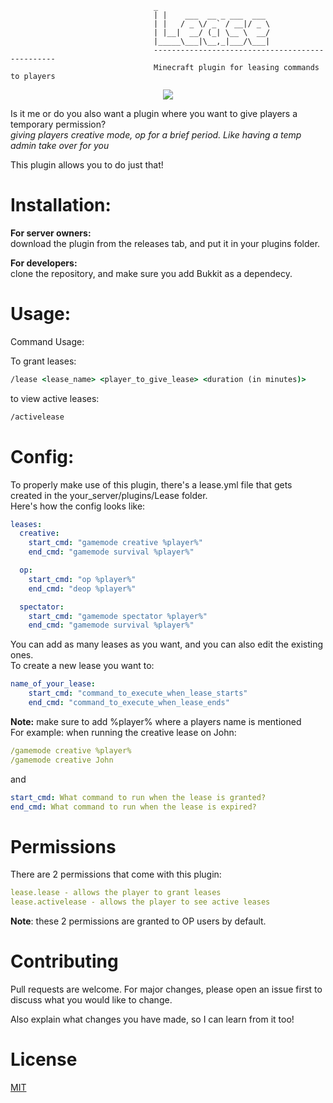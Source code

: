 ```
                                _
                                | |    ___  __ _ ___  ___
                                | |   / _ \/ _` / __|/ _ \
                                | |__|  __/ (_| \__ \  __/
                                |_____\___|\__,_|___/\___|
                                ------------------------------------------------
                                Minecraft plugin for leasing commands to players
```
<p align="center">
<img src="https://img.shields.io/badge/License-MIT-yellow.svg"></img>
</p>

Is it me or do you also want a plugin where you want to give players a temporary permission? <br>
*giving players creative mode, op for a brief period. Like having a temp admin take over for you*<br>

This plugin allows you to do just that! <br>


# Installation:

**For server owners:** <br>
download the plugin from the releases tab, and put it in your plugins folder.

**For developers:** <br>
clone the repository, and make sure you add Bukkit as a dependecy.

# Usage:

Command Usage:

To grant leases:
```cmd
/lease <lease_name> <player_to_give_lease> <duration (in minutes)>
```

to view active leases:
```cmd
/activelease
```


# Config:
To properly make use of this plugin, there's a lease.yml file that gets created in the your_server/plugins/Lease folder. <br>
Here's how the config looks like:
```yml
leases:
  creative:
    start_cmd: "gamemode creative %player%"
    end_cmd: "gamemode survival %player%"

  op:
    start_cmd: "op %player%"
    end_cmd: "deop %player%"

  spectator:
    start_cmd: "gamemode spectator %player%"
    end_cmd: "gamemode survival %player%"
```
You can add as many leases as you want, and you can also edit the existing ones. <br>
To create a new lease you want to:
```yml
name_of_your_lease:
    start_cmd: "command_to_execute_when_lease_starts"
    end_cmd: "command_to_execute_when_lease_ends"
```
**Note:** make sure to add %player% where a players name is mentioned <br> For example:
when running the creative lease on John:
```yml
/gamemode creative %player%
/gamemode creative John
```

and

```yml
start_cmd: What command to run when the lease is granted?
end_cmd: What command to run when the lease is expired?
```

# Permissions

There are 2 permissions that come with this plugin:

```yml
lease.lease - allows the player to grant leases
lease.activelease - allows the player to see active leases
```
**Note**: these 2 permissions are granted to OP users by default.

# Contributing

Pull requests are welcome. For major changes, please open an issue first to discuss what you would like to change.

Also explain what changes you have made, so I can learn from it too!

# License
[MIT](https://choosealicense.com/licenses/mit/)
